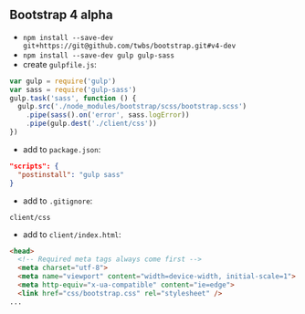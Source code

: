 ## Bootstrap 4 alpha

- `npm install --save-dev git+https://git@github.com/twbs/bootstrap.git#v4-dev`
- `npm install --save-dev gulp gulp-sass`
- create `gulpfile.js`:

```javascript
var gulp = require('gulp')
var sass = require('gulp-sass')
gulp.task('sass', function () {
  gulp.src('./node_modules/bootstrap/scss/bootstrap.scss')
    .pipe(sass().on('error', sass.logError))
    .pipe(gulp.dest('./client/css'))
})
```

- add to `package.json`:

```json
"scripts": {
  "postinstall": "gulp sass"
}
```

- add to `.gitignore`:

`client/css`

- add to `client/index.html`:

```html
<head>
  <!-- Required meta tags always come first -->
  <meta charset="utf-8">
  <meta name="viewport" content="width=device-width, initial-scale=1">
  <meta http-equiv="x-ua-compatible" content="ie=edge">
  <link href="css/bootstrap.css" rel="stylesheet" />
...
```